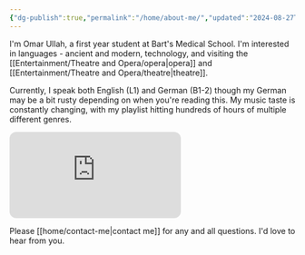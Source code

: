 ```yaml
---
{"dg-publish":true,"permalink":"/home/about-me/","updated":"2024-08-27T19:22:58.114+01:00"}
---
```


I'm Omar Ullah, a first year student at Bart's Medical School. I'm interested in languages - ancient and modern, technology, and visiting the [[Entertainment/Theatre and Opera/opera\|opera]] and [[Entertainment/Theatre and Opera/theatre\|theatre]].

Currently, I speak both English (L1) and German (B1-2) though my German may be a bit rusty depending on when you're reading this. My music taste is constantly changing, with my playlist hitting hundreds of hours of multiple different genres.

<iframe style="border-radius:12px" src="https://open.spotify.com/embed/playlist/7f5KIZBfVpgwnWoeBxW1aw?utm_source=generator" width="60%" height="152" frameBorder="0" allowfullscreen="" allow="autoplay; clipboard-write; encrypted-media; fullscreen; picture-in-picture" loading="lazy"></iframe>

Please [[home/contact-me\|contact me]] for any and all questions. I'd love to hear from you.